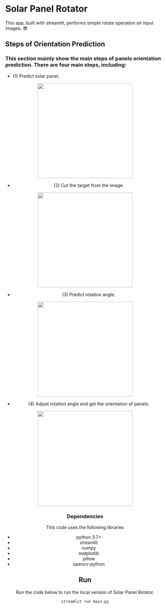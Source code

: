 # Solar Panel Rotator
 This app, built with streamlit, performs simple rotate operation on input images. 😎

## Steps of Orientation Prediction
### This section mainly show the main steps of panels orientation prediction. There are four main steps, including:
- (1) Predict solar panel.

 <div align=center><img width=300 height=300 src="https://github.com/Robert-Mar/Solar-Panel-Rotator/blob/main/results/predict_solar_panel.png">
 
- (2) Cut the target from the image.

 <div align=center><img width=300 height=300 src="https://github.com/Robert-Mar/Solar-Panel-Rotator/blob/main/results/SinglePanels.png">

- (3) Predict rotation angle.

<div align=center><img width=300 height=300 src="https://github.com/Robert-Mar/Solar-Panel-Rotator/blob/main/results/predict_rotate_angle.png">

- (4) Adjust rotation angle and get the orientation of panels.

 <div align=center><img width=300 height=300 src="https://github.com/Robert-Mar/Solar-Panel-Rotator/blob/main/results/draw_orientation.png">

### Dependencies
This code uses the following libraries
- python 3.7+
- streamlit
- numpy
- matplotlib
- pillow
- opencv-python

## Run
Run the code below to run the local version of Solar Panel Rotator.
```
streamlit run main.py
```
